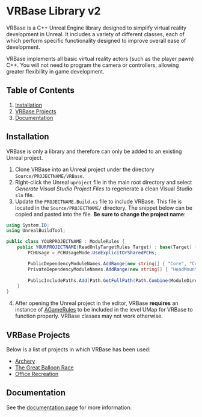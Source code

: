 # VRBase Library v2

VRBase is a C++ Unreal Engine library designed to simplify virtual reality development in Unreal. It includes a variety of different classes, each of which perform specific functionality designed to improve overall ease of development.

VRBase implements all basic virtual reality actors (such as the player pawn) C++. You will not need to program the camera or controllers, allowing greater flexibility in game development.

## Table of Contents
1. [Installation](#install)
2. [VRBase Projects](#projects)
3. [Documentation](#doc)

## Installation <a name="install"></a>

VRBase is only a library and therefore can only be added to an existing Unreal project.

1. Clone VRBase into an Unreal project under the directory `Source/PROJECTNAME/VRBase`.
2. Right-click the Unreal `uproject` file in the main root directory and select _Generate Visual Studio Project Files_ to regenerate a clean Visual Studio `sln` file.
3. Update the `PROJECTNAME.Build.cs` file to include VRBase. This file is located in the `Source/PROJECTNAME/` directory. The snippet below can be copied and pasted into the file. **Be sure to change the project name**:
```cs
using System.IO;
using UnrealBuildTool;

public class YOURPROJECTNAME : ModuleRules {
	public YOURPROJECTNAME(ReadOnlyTargetRules Target) : base(Target) {
		PCHUsage = PCHUsageMode.UseExplicitOrSharedPCHs;

        PublicDependencyModuleNames.AddRange(new string[] { "Core", "CoreUObject", "Engine", "InputCore", "Slate", "SlateCore", "ProceduralMeshComponent" });
        PrivateDependencyModuleNames.AddRange(new string[] { "HeadMountedDisplay", "SteamVR" });
        
        PublicIncludePaths.Add(Path.GetFullPath(Path.Combine(ModuleDirectory, "VRBase")));
    }
}
```
4. After opening the Unreal project in the editor, VRBase **requires** an instance of [AGameRules](Doc/AGameRules.md) to be included in the level UMap for VRBase to function properly. VRBase classes may not work otherwise.

## VRBase Projects <a name="projects"></a>

Below is a list of projects in which VRBase has been used:

- [Archery](https://github.com/bossley9/Archery)
- [The Great Balloon Race](https://github.com/MMC-Scholars/TheGreatBalloonRace)
- [Office Recreation](https://github.com/MMC-Scholars/OfficeRecreation)

## Documentation <a name="doc"></a>

See the [documentation page](Doc/Doc.md) for more information.
